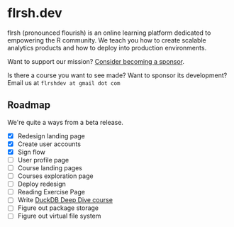 # flrsh.dev

flrsh (pronounced flourish) is an online learning platform dedicated to empowering the R community. We teach you how to create scalable analytics products and how to deploy into production environments. 

Want to support our mission? [Consider becoming a sponsor](https://www.patreon.com/flrsh_dev). 

Is there a course you want to see made? Want to sponsor its development? Email us at `flrshdev at gmail dot com`

## Roadmap 

We're quite a ways from a beta release. 

- [x] Redesign landing page
- [x] Create user accounts
- [x] Sign flow
- [ ] User profile page
- [ ] Course landing pages
- [ ] Courses exploration page
- [ ] Deploy redesign
- [ ] Reading Exercise Page
- [ ] Write [DuckDB Deep Dive course](https://github.com/flrsh-dev/flrsh-lessons/blob/main/duckdb-deep-dive/)
- [ ] Figure out package storage
- [ ] Figure out virtual file system 
